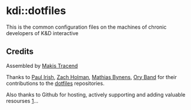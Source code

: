 kdi::dotfiles
=========

This is the common configuration files on the machines of chronic developers of K&D interactive 


## Credits

Assembled by [Makis Tracend](http://github.com/tracend) 

Thanks to [Paul Irish](https://github.com/paulirish), [Zach Holman](https://github.com/holman), [Mathias Bynens](https://github.com/mathiasbynens), [Ory Band](http://github.com/oryband) for their contributions to the [dotfiles](http://dotfiles.github.com) repositories. 

Also thanks to Github for hosting, actively supporting and adding valuable resourses [1](https://help.github.com/articles/dealing-with-line-endings)...

